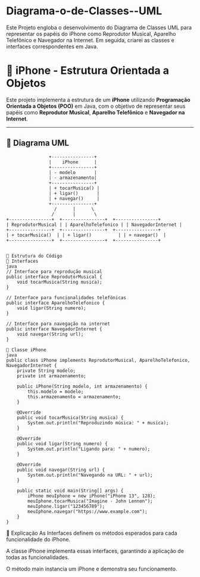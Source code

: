 # Diagrama-o-de-Classes--UML
Este Projeto engloba o desenvolvimento do Diagrama de Classes UML para representar os papéis do iPhone como Reprodutor Musical, Aparelho Telefônico e Navegador na Internet. Em seguida, criarei as classes e interfaces correspondentes em Java.


# 📱 iPhone - Estrutura Orientada a Objetos

Este projeto implementa a estrutura de um **iPhone** utilizando **Programação Orientada a Objetos (POO)** em Java, com o objetivo de representar seus papéis como **Reprodutor Musical**, **Aparelho Telefônico** e **Navegador na Internet**.

---

## 📌 Diagrama UML

```plaintext
                +----------------+
                |    iPhone      |
                +----------------+
                | - modelo       |
                | - armazenamento|
                +----------------+
                | + tocarMusica() |
                | + ligar()       |
                | + navegar()     |
                +----------------+
                  /      |      \
                 /       |       \
+----------------+  +----------------+  +----------------+
| ReprodutorMusical | | AparelhoTelefonico | | NavegadorInternet |
+----------------+  +----------------+  +----------------+
| + tocarMusica()  | | + ligar()          | | + navegar()  |
+----------------+  +----------------+  +----------------+


```
```plaintext
🔧 Estrutura do Código
📌 Interfaces
java
// Interface para reprodução musical
public interface ReprodutorMusical {
    void tocarMusica(String musica);
}

// Interface para funcionalidades telefônicas
public interface AparelhoTelefonico {
    void ligar(String numero);
}

// Interface para navegação na internet
public interface NavegadorInternet {
    void navegar(String url);
}
```
```plaintext
📌 Classe iPhone
java
public class iPhone implements ReprodutorMusical, AparelhoTelefonico, NavegadorInternet {
    private String modelo;
    private int armazenamento;

    public iPhone(String modelo, int armazenamento) {
        this.modelo = modelo;
        this.armazenamento = armazenamento;
    }

    @Override
    public void tocarMusica(String musica) {
        System.out.println("Reproduzindo música: " + musica);
    }

    @Override
    public void ligar(String numero) {
        System.out.println("Ligando para: " + numero);
    }

    @Override
    public void navegar(String url) {
        System.out.println("Navegando na URL: " + url);
    }

    public static void main(String[] args) {
        iPhone meuIphone = new iPhone("iPhone 13", 128);
        meuIphone.tocarMusica("Imagine - John Lennon");
        meuIphone.ligar("123456789");
        meuIphone.navegar("https://www.example.com");
    }
}
```

🎯 Explicação
As Interfaces definem os métodos esperados para cada funcionalidade do iPhone.

A classe iPhone implementa essas interfaces, garantindo a aplicação de todas as funcionalidades.

O método main instancia um iPhone e demonstra seu funcionamento.
